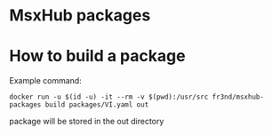 # MsxHub packages

# How to build a package

Example command:

```
docker run -u $(id -u) -it --rm -v $(pwd):/usr/src fr3nd/msxhub-packages build packages/VI.yaml out
```

package will be stored in the out directory
